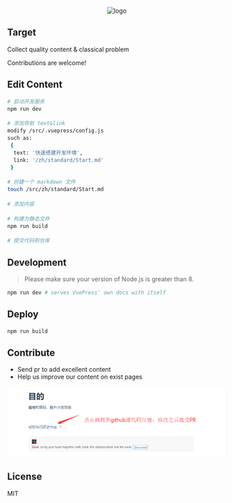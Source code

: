 <p align="center">
  <img width="280" src="https://timgsa.baidu.com/timg?image&quality=80&size=b9999_10000&sec=1556184510512&di=9a483c0ca84df59070ea4610ed73f63f&imgtype=0&src=http%3A%2F%2Ffile2.rrxh5.cc%2Fg2%2Fc1%2F2018%2F06%2F25%2F1529860716565.jpg" alt="logo">
</p>

## Target
Collect quality content & classical problem

Contributions are welcome!

## Edit Content
``` bash
# 启动开发服务
npm run dev

# 添加导航 text&link
modify /src/.vuepress/config.js
such as: 
 {
  text: '快速搭建开发环境',
  link: '/zh/standard/Start.md'
 }

# 创建一个 markdown 文件
touch /src/zh/standard/Start.md

# 添加内容

# 构建为静态文件
npm run build

# 提交代码到仓库
```

## Development

> Please make sure your version of Node.js is greater than 8.

``` bash
npm run dev # serves VuePress' own docs with itself
```

## Deploy
``` bash
npm run build
```

## Contribute
- Send pr to add excellent content
- Help us improve our content on exist pages  

![improve](/src/.vuepress/public//img/improve.png)

## License

MIT

